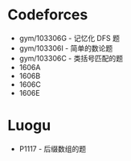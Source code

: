 # Codeforces

* gym/103306G - 记忆化 DFS 题
* gym/103306I - 简单的数论题
* gym/103306C - 类括号匹配的题
* 1606A
* 1606B
* 1606C
* 1606E

# Luogu

* P1117 - 后缀数组的题
